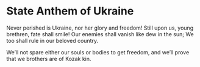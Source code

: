# State Anthem of Ukraine

Never perished is Ukraine, nor her glory and freedom!
Still upon us, young brethren, fate shall smile!
Our enemies shall vanish like dew in the sun;
We too shall rule in our beloved country.

We’ll not spare either our souls or bodies to get freedom,
and we’ll prove that we brothers are of Kozak kin.
